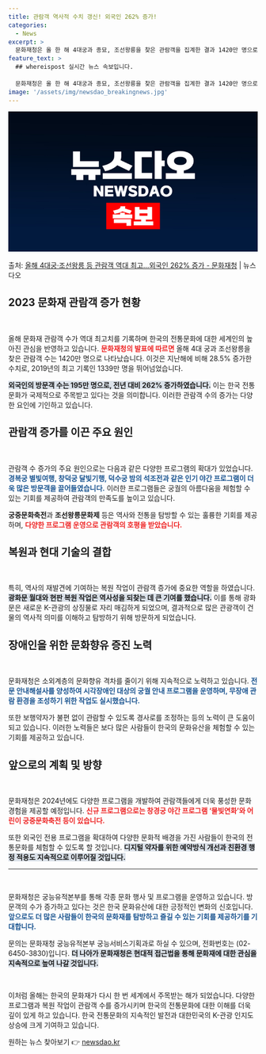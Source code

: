 ```yaml
---
title: 관람객 역사적 수치 갱신! 외국인 262% 증가!
categories:
  - News
excerpt: >
  문화재청은 올 한 해 4대궁과 종묘, 조선왕릉을 찾은 관람객을 집계한 결과 1420만 명으로 나타나, 코로나…
feature_text: >
  ## whereispost 실시간 뉴스 속보입니다.

  문화재청은 올 한 해 4대궁과 종묘, 조선왕릉을 찾은 관람객을 집계한 결과 1420만 명으로 나타나, 코로나…
image: '/assets/img/newsdao_breakingnews.jpg'
---
```


![뉴스다오 속보](/assets/img/newsdao_breakingnews.jpg)

<p>출처: <a href="https://newsdao.kr/2911" rel="dofollow">올해 4대궁·조선왕릉 등 관람객 역대 최고…외국인 262% 증가 - 문화재청</a> | 뉴스다오</p>

<h2 data-ke-size="size26">2023 문화재 관람객 증가 현황</h2>

<p data-ke-size="size16">&nbsp;</p>

올해 문화재 관람객 수가 역대 최고치를 기록하며 한국의 전통문화에 대한 세계인의 높아진 관심을 반영하고 있습니다. <b><span style="color: #ee2323;">문화재청의 발표에 따르면</span></b> 올해 4대 궁과 조선왕릉을 찾은 관람객 수는 1420만 명으로 나타났습니다. 이것은 지난해에 비해 28.5% 증가한 수치로, 2019년의 최고 기록인 1339만 명을 뛰어넘었습니다.

<b><span style="background-color: #21538527;">외국인의 방문객 수는 195만 명으로, 전년 대비 262% 증가하였습니다.</span></b> 이는 한국 전통문화가 국제적으로 주목받고 있다는 것을 의미합니다. 이러한 관람객 수의 증가는 다양한 요인에 기인하고 있습니다.

<h2 data-ke-size="size26">관람객 증가를 이끈 주요 원인</h2>

<p data-ke-size="size16">&nbsp;</p>

관람객 수 증가의 주요 원인으로는 다음과 같은 다양한 프로그램의 확대가 있었습니다. <b><span style="color: #1a5490;">경복궁 별빛여행, 창덕궁 달빛기행, 덕수궁 밤의 석조전과 같은 인기 야간 프로그램이 더욱 많은 방문객을 끌어들였습니다.</span></b> 이러한 프로그램들은 궁궐의 아름다움을 체험할 수 있는 기회를 제공하여 관람객의 만족도를 높이고 있습니다.

**궁중문화축전**과 **조선왕릉문화제** 등은 역사와 전통을 탐방할 수 있는 훌륭한 기회를 제공하며, <b><span style="color: #ee2323;">다양한 프로그램 운영으로 관람객의 호평을 받았습니다.</span></b> 

<h2 data-ke-size="size26">복원과 현대 기술의 결합</h2>

<p data-ke-size="size16">&nbsp;</p>

특히, 역사의 재발견에 기여하는 복원 작업이 관람객 증가에 중요한 역할을 하였습니다. <b><span style="background-color: #21538527;">광화문 월대와 현판 복원 작업은 역사성을 되찾는 데 큰 기여를 했습니다.</span></b> 이를 통해 광화문은 새로운 K-관광의 상징물로 자리 매김하게 되었으며, 결과적으로 많은 관광객이 건물의 역사적 의미를 이해하고 탐방하기 위해 방문하게 되었습니다.

<h2 data-ke-size="size26">장애인을 위한 문화향유 증진 노력</h2>

<p data-ke-size="size16">&nbsp;</p>

문화재청은 소외계층의 문화향유 격차를 줄이기 위해 지속적으로 노력하고 있습니다. <b><span style="color: #1a5490;">전문 안내해설사를 양성하여 시각장애인 대상의 궁궐 안내 프로그램을 운영하며, 무장애 관람 환경을 조성하기 위한 작업도 실시했습니다.</span></b> 

또한 보행약자가 불편 없이 관람할 수 있도록 경사로를 조정하는 등의 노력이 큰 도움이 되고 있습니다. 이러한 노력들은 보다 많은 사람들이 한국의 문화유산을 체험할 수 있는 기회를 제공하고 있습니다.

<h2 data-ke-size="size26">앞으로의 계획 및 방향</h2>

<p data-ke-size="size16">&nbsp;</p>

문화재청은 2024년에도 다양한 프로그램을 개발하여 관람객들에게 더욱 풍성한 문화 경험을 제공할 예정입니다. <b><span style="color: #ee2323;">신규 프로그램으로는 창경궁 야간 프로그램 ‘물빛연화’와 어린이 궁중문화축전 등이 있습니다.</span></b> 

또한 외국인 전용 프로그램을 확대하여 다양한 문화적 배경을 가진 사람들이 한국의 전통문화를 체험할 수 있도록 할 것입니다. <b><span style="background-color: #21538527;">디지털 약자를 위한 예약방식 개선과 친환경 행정 적용도 지속적으로 이루어질 것입니다.</span></b>

<hr />

<p data-ke-size="size16">&nbsp;</p>

문화재청은 궁능유적본부를 통해 각종 문화 행사 및 프로그램을 운영하고 있습니다. 방문객의 수가 증가하고 있다는 것은 한국 문화유산에 대한 긍정적인 변화의 신호입니다. <b><span style="color: #1a5490;">앞으로도 더 많은 사람들이 한국의 문화재를 탐방하고 즐길 수 있는 기회를 제공하기를 기대합니다.</span></b> 

문의는 문화재청 궁능유적본부 궁능서비스기획과로 하실 수 있으며, 전화번호는 (02-6450-3830)입니다. <b><span style="background-color: #21538527;">더 나아가 문화재청은 현대적 접근법을 통해 문화재에 대한 관심을 지속적으로 높여 나갈 것입니다.</span></b>

<p data-ke-size="size16">&nbsp;</p>

이처럼 올해는 한국의 문화재가 다시 한 번 세계에서 주목받는 해가 되었습니다. 다양한 프로그램과 복원 작업이 관람객 수를 증가시키며 한국의 전통문화에 대한 이해를 더욱 깊이 있게 하고 있습니다. 한국 전통문화의 지속적인 발전과 대한민국의 K-관광 인지도 상승에 크게 기여하고 있습니다. 

원하는 뉴스 찾아보기 👉 <a href="https://newsdao.kr" rel="dofollow">newsdao.kr</a>


